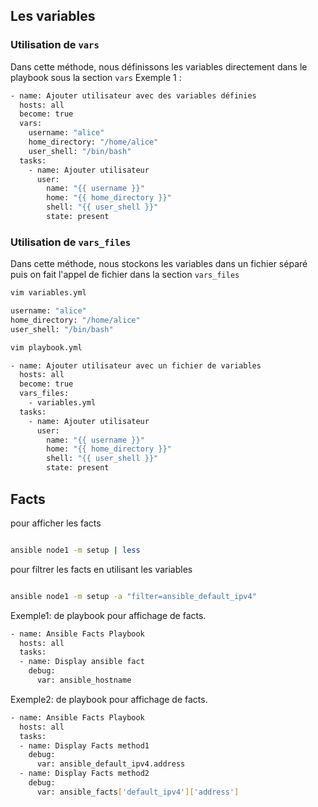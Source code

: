 ## Les variables
### Utilisation de `vars`
Dans cette méthode, nous définissons les variables directement dans le playbook sous la section `vars`
Exemple 1 :
```bash
- name: Ajouter utilisateur avec des variables définies
  hosts: all
  become: true
  vars:
    username: "alice"
    home_directory: "/home/alice"
    user_shell: "/bin/bash"
  tasks:
    - name: Ajouter utilisateur
      user:
        name: "{{ username }}"
        home: "{{ home_directory }}"
        shell: "{{ user_shell }}"
        state: present

```
### Utilisation de `vars_files`
Dans cette méthode, nous stockons les variables dans un fichier séparé puis on fait l'appel de fichier dans la section `vars_files`
```bash
vim variables.yml
```
```bash
username: "alice"
home_directory: "/home/alice"
user_shell: "/bin/bash"

```

```bash
vim playbook.yml
```
```bash
- name: Ajouter utilisateur avec un fichier de variables
  hosts: all
  become: true
  vars_files:
    - variables.yml
  tasks:
    - name: Ajouter utilisateur
      user:
        name: "{{ username }}"
        home: "{{ home_directory }}"
        shell: "{{ user_shell }}"
        state: present
```
## Facts
pour afficher les facts
```bash 

ansible node1 -m setup | less
```
pour filtrer les facts en utilisant les variables
```bash 

ansible node1 -m setup -a "filter=ansible_default_ipv4"
```
Exemple1: de playbook pour affichage de facts.
```bash 
- name: Ansible Facts Playbook
  hosts: all
  tasks:
  - name: Display ansible fact
    debug:
      var: ansible_hostname
```
Exemple2: de playbook pour affichage de facts.

```bash 
- name: Ansible Facts Playbook
  hosts: all
  tasks:
  - name: Display Facts method1
    debug:
      var: ansible_default_ipv4.address
  - name: Display Facts method2
    debug:
      var: ansible_facts['default_ipv4']['address']
```


